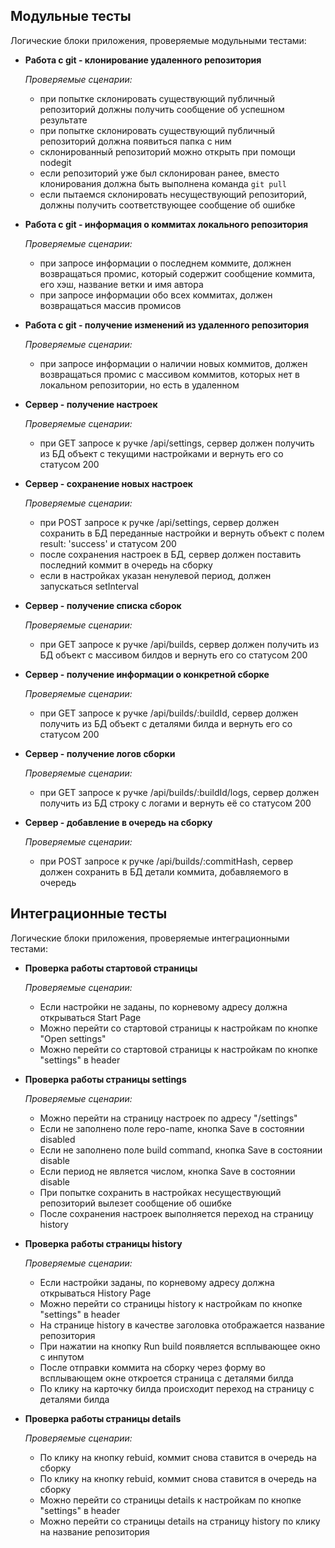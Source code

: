 ## Модульные тесты

Логические блоки приложения, проверяемые модульными тестами:

- **Работа с git - клонирование удаленного репозитория**

  *Проверяемые сценарии:*
  - при попытке склонировать существующий публичный репозиторий должны получить сообщение об успешном результате
  - при попытке склонировать существующий публичный репозиторий должна появиться папка с ним
  - склонированный репозиторий можно открыть при помощи nodegit
  - eсли репозиторий уже был склонирован ранее, вместо клонирования должна быть выполнена команда `git pull`
  - если пытаемся склонировать несуществующий репозиторий, должны получить соответствующее сообщение об ошибке

- **Работа с git - информация о коммитах локального репозитория**

  *Проверяемые сценарии:*
  - при запросе информации о последнем коммите, должнен возвращаться промис, который содержит сообщение коммита, его хэш, название ветки и имя автора
  - при запросе информации обо всех коммитах, должен возвращаться массив промисов

- **Работа с git - получение изменений из удаленного репозитория**

  *Проверяемые сценарии:*
  - при запросе информации о наличии новых коммитов, должен возвращаться промис с массивом коммитов, которых нет в локальном репозитории, но есть в удаленном

- **Сервер - получение настроек**

  *Проверяемые сценарии:*
  - при GET запросе к ручке /api/settings, сервер должен получить из БД объект с текущими настройками и вернуть его со статусом 200

- **Сервер - сохранение новых настроек**

  *Проверяемые сценарии:*
  - при POST запросе к ручке /api/settings, сервер должен сохранить в БД переданные настройки и вернуть объект с полем result: 'success' и статусом 200
  - после сохранения настроек в БД, сервер должен поставить последний коммит в очередь на сборку
  - если в настройках указан ненулевой период, должен запускаться setInterval

- **Сервер - получение списка сборок**

  *Проверяемые сценарии:*
  - при GET запросе к ручке /api/builds, сервер должен получить из БД объект с массивом билдов и вернуть его со статусом 200

- **Сервер - получение информации о конкретной сборке**

  *Проверяемые сценарии:*
  - при GET запросе к ручке /api/builds/:buildId, сервер должен получить из БД объект с деталями билда и вернуть его со статусом 200

- **Сервер - получение логов сборки**

  *Проверяемые сценарии:*
  - при GET запросе к ручке /api/builds/:buildId/logs, сервер должен получить из БД строку с логами и вернуть её со статусом 200

- **Сервер - добавление в очередь на сборку**

  *Проверяемые сценарии:*
  - при POST запросе к ручке /api/builds/:commitHash, сервер должен сохранить в БД детали коммита, добавляемого в очередь


## Интеграционные тесты

Логические блоки приложения, проверяемые интеграционными тестами:

- **Проверка работы стартовой страницы**

  *Проверяемые сценарии:*
  - Если настройки не заданы, по корневому адресу должна открываться Start Page
  - Можно перейти со стартовой страницы к настройкам по кнопке "Open settings"
  - Можно перейти со стартовой страницы к настройкам по кнопке "settings" в header

- **Проверка работы страницы settings**

  *Проверяемые сценарии:*
  - Можно перейти на страницу настроек по адресу "/settings"
  - Eсли не заполнено поле repo-name, кнопка Save в состоянии disabled
  - Eсли не заполнено поле build command, кнопка Save в состоянии disable
  - Eсли период не является числом, кнопка Save в состоянии disable
  - При попытке сохранить в настройках несуществующий репозиторий вылезет сообщение об ошибке
  - После сохранения настроек выполняется переход на страницу history

- **Проверка работы страницы history**

  *Проверяемые сценарии:*
  - Если настройки заданы, по корневому адресу должна открываться History Page
  - Можно перейти со страницы history к настройкам по кнопке "settings" в header
  - На странице history в качестве заголовка отображается название репозитория
  - При нажатии на кнопку Run build появляется всплывающее окно с инпутом
  - После отправки коммита на сборку через форму во всплывающем окне откроется страница с деталями билда
  - По клику на карточку билда происходит переход на страницу с деталями билда

- **Проверка работы страницы details**

  *Проверяемые сценарии:*
  - По клику на кнопку rebuid, коммит снова ставится в очередь на сборку
  - По клику на кнопку rebuid, коммит снова ставится в очередь на сборку
  - Можно перейти со страницы details к настройкам по кнопке "settings" в header
  - Можно перейти со страницы details на страницу history по клику на название репозитория